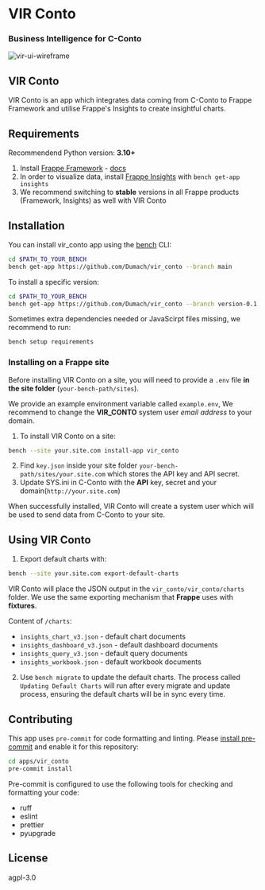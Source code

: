 # VIR Conto


### Business Intelligence for C-Conto

![vir-ui-wireframe](https://github.com/user-attachments/assets/72824184-b95a-4124-a412-e996f4bc23b0)


## VIR Conto

VIR Conto is an app which integrates data coming from C-Conto to Frappe Framework and utilise Frappe's Insights to create insightful charts.


## Requirements

Recommendend Python version: **3.10+**

1. Install [Frappe Framework](https://github.com/frappe/frappe) - [docs](https://docs.frappe.io/framework/user/en/installation)
2. In order to visualize data, install [Frappe Insights](https://github.com/frappe/insights) with `bench get-app insights`
3. We recommend switching to **stable** versions in all Frappe products (Framework, Insights) as well with VIR Conto


## Installation

You can install vir_conto app using the [bench](https://github.com/frappe/bench) CLI:

```bash
cd $PATH_TO_YOUR_BENCH
bench get-app https://github.com/Dumach/vir_conto --branch main
```

To install a specific version:

```bash
cd $PATH_TO_YOUR_BENCH
bench get-app https://github.com/Dumach/vir_conto --branch version-0.1.0
```

Sometimes extra dependencies needed or JavaScirpt files missing, we recommend to run:
```bash
bench setup requirements
```


### Installing on a Frappe site

Before installing VIR Conto on a site, you will need to provide a `.env` file **in the site folder** (`your-bench-path/sites`).

We provide an example environment variable called `example.env`, We recommend to change the **VIR_CONTO** system user *email address* to your domain.

1. To install VIR Conto on a site:
```bash
bench --site your.site.com install-app vir_conto
```
2. Find `key.json` inside your site folder `your-bench-path/sites/your.site.com` which stores the API key and API secret.
3. Update SYS.ini in C-Conto with the **API** key, secret and your domain(`http://your.site.com`)

When successfully installed, VIR Conto will create a system user which will be used to send data from C-Conto to your site.

## Using VIR Conto

1. Export default charts with:
```bash
bench --site your.site.com export-default-charts
```

VIR Conto will place the JSON output in the `vir_conto/vir_conto/charts` folder. We use the same exporting mechanism that **Frappe** uses with **fixtures**.

Content of `/charts`:
 - `insights_chart_v3.json` - default chart documents
 - `insights_dashboard_v3.json` - default dashboard documents
 - `insights_query_v3.json` - default query documents
 - `insights_workbook.json` - default workbook documents


2. Use `bench migrate` to update the default charts. The process called `Updating Default Charts` will run after every migrate and update process, ensuring the default charts will be in sync every time.


## Contributing

This app uses `pre-commit` for code formatting and linting. Please [install pre-commit](https://pre-commit.com/#installation) and enable it for this repository:

```bash
cd apps/vir_conto
pre-commit install
```

Pre-commit is configured to use the following tools for checking and formatting your code:

- ruff
- eslint
- prettier
- pyupgrade


## License

agpl-3.0
